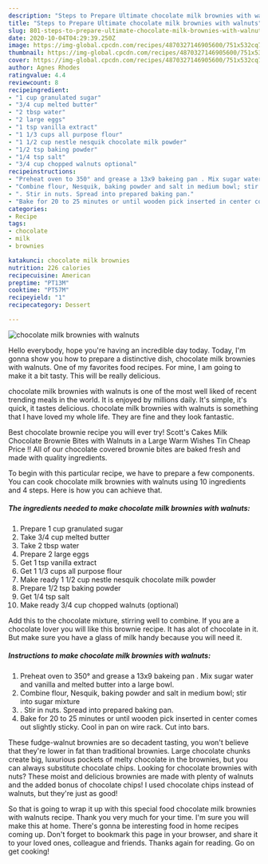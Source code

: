 ```yaml
---
description: "Steps to Prepare Ultimate chocolate milk brownies with walnuts"
title: "Steps to Prepare Ultimate chocolate milk brownies with walnuts"
slug: 801-steps-to-prepare-ultimate-chocolate-milk-brownies-with-walnuts
date: 2020-10-04T04:29:39.250Z
image: https://img-global.cpcdn.com/recipes/4870327146905600/751x532cq70/chocolate-milk-brownies-with-walnuts-recipe-main-photo.jpg
thumbnail: https://img-global.cpcdn.com/recipes/4870327146905600/751x532cq70/chocolate-milk-brownies-with-walnuts-recipe-main-photo.jpg
cover: https://img-global.cpcdn.com/recipes/4870327146905600/751x532cq70/chocolate-milk-brownies-with-walnuts-recipe-main-photo.jpg
author: Agnes Rhodes
ratingvalue: 4.4
reviewcount: 8
recipeingredient:
- "1 cup granulated sugar"
- "3/4 cup melted butter"
- "2 tbsp water"
- "2 large eggs"
- "1 tsp vanilla extract"
- "1 1/3 cups all purpose flour"
- "1 1/2 cup nestle nesquik chocolate milk powder"
- "1/2 tsp baking powder"
- "1/4 tsp salt"
- "3/4 cup chopped walnuts optional"
recipeinstructions:
- "Preheat oven to 350° and grease a 13x9 bakeing pan . Mix sugar water and vanilla and melted butter into a large bowl."
- "Combine flour, Nesquik, baking powder and salt in medium bowl; stir into sugar mixture"
- ". Stir in nuts. Spread into prepared baking pan."
- "Bake for 20 to 25 minutes or until wooden pick inserted in center comes out slightly sticky. Cool in pan on wire rack. Cut into bars."
categories:
- Recipe
tags:
- chocolate
- milk
- brownies

katakunci: chocolate milk brownies 
nutrition: 226 calories
recipecuisine: American
preptime: "PT13M"
cooktime: "PT57M"
recipeyield: "1"
recipecategory: Dessert

---
```



![chocolate milk brownies with walnuts](https://img-global.cpcdn.com/recipes/4870327146905600/751x532cq70/chocolate-milk-brownies-with-walnuts-recipe-main-photo.jpg)

Hello everybody, hope you're having an incredible day today. Today, I'm gonna show you how to prepare a distinctive dish, chocolate milk brownies with walnuts. One of my favorites food recipes. For mine, I am going to make it a bit tasty. This will be really delicious.

chocolate milk brownies with walnuts is one of the most well liked of recent trending meals in the world. It is enjoyed by millions daily. It's simple, it's quick, it tastes delicious. chocolate milk brownies with walnuts is something that I have loved my whole life. They are fine and they look fantastic.

Best chocolate brownie recipe you will ever try! Scott&#39;s Cakes Milk Chocolate Brownie Bites with Walnuts in a Large Warm Wishes Tin Cheap Price !! All of our chocolate covered brownie bites are baked fresh and made with quality ingredients.


To begin with this particular recipe, we have to prepare a few components. You can cook chocolate milk brownies with walnuts using 10 ingredients and 4 steps. Here is how you can achieve that.

<!--inarticleads1-->

##### The ingredients needed to make chocolate milk brownies with walnuts:

1. Prepare 1 cup granulated sugar
1. Take 3/4 cup melted butter
1. Take 2 tbsp water
1. Prepare 2 large eggs
1. Get 1 tsp vanilla extract
1. Get 1 1/3 cups all purpose flour
1. Make ready 1 1/2 cup nestle nesquik chocolate milk powder
1. Prepare 1/2 tsp baking powder
1. Get 1/4 tsp salt
1. Make ready 3/4 cup chopped walnuts (optional)


Add this to the chocolate mixture, stirring well to combine. If you are a chocolate lover you will like this brownie recipe. It has alot of chocolate in it. But make sure you have a glass of milk handy because you will need it. 

<!--inarticleads2-->

##### Instructions to make chocolate milk brownies with walnuts:

1. Preheat oven to 350° and grease a 13x9 bakeing pan . Mix sugar water and vanilla and melted butter into a large bowl.
1. Combine flour, Nesquik, baking powder and salt in medium bowl; stir into sugar mixture
1. . Stir in nuts. Spread into prepared baking pan.
1. Bake for 20 to 25 minutes or until wooden pick inserted in center comes out slightly sticky. Cool in pan on wire rack. Cut into bars.


These fudge-walnut brownies are so decadent tasting, you won&#39;t believe that they&#39;re lower in fat than traditional brownies. Large chocolate chunks create big, luxurious pockets of melty chocolate in the brownies, but you can always substitute chocolate chips. Looking for chocolate brownies with nuts? These moist and delicious brownies are made with plenty of walnuts and the added bonus of chocolate chips! I used chocolate chips instead of walnuts, but they&#39;re just as good! 

So that is going to wrap it up with this special food chocolate milk brownies with walnuts recipe. Thank you very much for your time. I'm sure you will make this at home. There's gonna be interesting food in home recipes coming up. Don't forget to bookmark this page in your browser, and share it to your loved ones, colleague and friends. Thanks again for reading. Go on get cooking!
